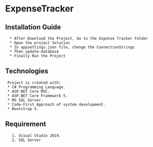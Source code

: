 # ExpenseTracker

## Installation Guide
```
  * After Download the Project, Go to the Expense Tracker Folder
  * Open the project Solution
  * In appsettings.json file, change the ConnectionStrings
  * Then update-database
  * Finally Run the Project
```
  
## Technologies
```
 Project is created with:
 * C# Programming Language.
 * ASP.NET Core MVC.
 * ASP.NET Core Framework 5.
 * MS SQL Server.
 * Code-First Approach of system development.
 * Bootstrap 5.
```

## Requirement
```
   1. Visual Studio 2019.
   2. SQL Server
```
